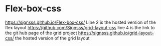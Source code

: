 # Flex-box-css
https://signsss.github.io/Flex-box-css/
Line 2 is the hosted version of the flex layout
https://github.com/Signsss/grid-layout-css
line 4 is the link to the git hub page of the grid project
https://signsss.github.io/grid-layout-css/
the hosted version of the grid layout 

